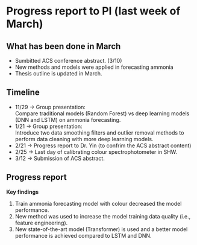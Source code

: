 # Progress report to PI (last week of March)
## What has been done in March
* Sumbitted ACS conference abstract. (3/10)
* New methods and models were applied in forecasting ammonia
* Thesis outline is updated in March.

## Timeline
* 11/29 &rarr; Group presentation:  
Compare traditional models (Random Forest) vs deep learning models (DNN and LSTM) on ammonia forecasting.
* 1/21 &rarr; Group presentation:  
Introduce two data smoothing filters and outlier removal methods to perform data cleaning with more deep learning models.
* 2/21 &rarr; Progress report to Dr. Yin (to confrim the ACS abstract content)
* 2/25 &rarr; Last day of calibrating colour spectrophotometer in SHW.
* 3/12 &rarr; Submission of ACS abstract.

## Progress report
__Key findings__
1. Train ammonia forecasting model with colour decreased the model performance.
2. New method was used to increase the model training data quality (i.e., feature engineering).
3. New state-of-the-art model (Transformer) is used and a better model performance is achieved compared to LSTM and DNN.

## 


